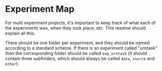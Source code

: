 # Experiment Map

For multi experiment projects, it's important to keep track of what each of the
experiments was, when they took place, etc. This readme should explain all this.

There should be one folder per experiment, and they should be named according to
a standard scheme. If there is an experiment called "urntask" then the corresponding
folder should be called `exp_urntask` (it should contain three subfolders, which
should always be called `data`, `source` and `other`).
